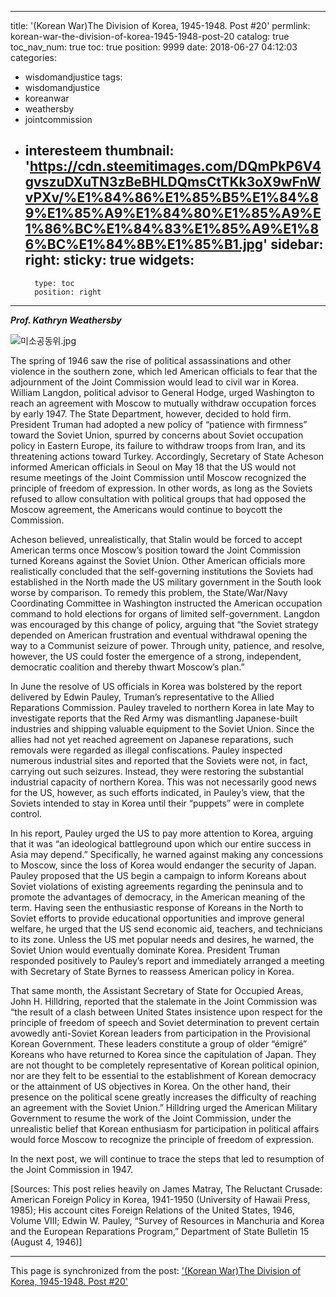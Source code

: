
---
title: '(Korean War)The Division of Korea, 1945-1948. Post #20'
permlink: korean-war-the-division-of-korea-1945-1948-post-20
catalog: true
toc_nav_num: true
toc: true
position: 9999
date: 2018-06-27 04:12:03
categories:
- wisdomandjustice
tags:
- wisdomandjustice
- koreanwar
- weathersby
- jointcommission
- interesteem
thumbnail: 'https://cdn.steemitimages.com/DQmPkP6V4gvszuDXuTN3zBeBHLDQmsCtTKk3oX9wFnWvPXv/%E1%84%86%E1%85%B5%E1%84%89%E1%85%A9%E1%84%80%E1%85%A9%E1%86%BC%E1%84%83%E1%85%A9%E1%86%BC%E1%84%8B%E1%85%B1.jpg'
sidebar:
    right:
        sticky: true
widgets:
    -
        type: toc
        position: right
---


***Prof. Kathryn Weathersby***

![미소공동위.jpg](https://cdn.steemitimages.com/DQmPkP6V4gvszuDXuTN3zBeBHLDQmsCtTKk3oX9wFnWvPXv/%E1%84%86%E1%85%B5%E1%84%89%E1%85%A9%E1%84%80%E1%85%A9%E1%86%BC%E1%84%83%E1%85%A9%E1%86%BC%E1%84%8B%E1%85%B1.jpg)

The spring of 1946 saw the rise of political assassinations and other violence in the southern zone, which led American officials to fear that the adjournment of the Joint Commission would lead to civil war in Korea. William Langdon, political advisor to General Hodge, urged Washington to reach an agreement with Moscow to mutually withdraw occupation forces by early 1947.  The State Department, however, decided to hold firm. President Truman had adopted a new policy of “patience with firmness” toward the Soviet Union, spurred by concerns about Soviet occupation policy in Eastern Europe, its failure to withdraw troops from Iran, and its threatening actions toward Turkey. Accordingly, Secretary of State Acheson informed American officials in Seoul on May 18 that the US would not resume meetings of the Joint Commission until Moscow recognized the principle of freedom of expression. In other words, as long as the Soviets refused to allow consultation with political groups that had opposed the Moscow agreement, the Americans would continue to boycott the Commission. 



Acheson believed, unrealistically, that Stalin would be forced to accept American terms once Moscow’s position toward the Joint Commission turned Koreans against the Soviet Union. Other American officials more realistically concluded that the self-governing institutions the Soviets had established in the North made the US military government in the South look worse by comparison. To remedy this problem, the State/War/Navy Coordinating Committee in Washington instructed the American occupation command to hold elections for organs of limited self-government. Langdon was encouraged by this change of policy, arguing that “the Soviet strategy depended on American frustration and eventual withdrawal opening the way to a Communist seizure of power. Through unity, patience, and resolve, however, the US could foster the emergence of a strong, independent, democratic coalition and thereby thwart Moscow’s plan.” 

In June the resolve of US officials in Korea was bolstered by the report delivered by Edwin Pauley, Truman’s representative to the Allied Reparations Commission. Pauley traveled to northern Korea in late May to investigate reports that the Red Army was dismantling Japanese-built industries and shipping valuable equipment to the Soviet Union. Since the allies had not yet reached agreement on Japanese reparations, such removals were regarded as illegal confiscations. Pauley inspected numerous industrial sites and reported that the Soviets were not, in fact, carrying out such seizures. Instead, they were restoring the substantial industrial capacity of northern Korea.  This was not necessarily good news for the US, however, as such efforts indicated, in Pauley’s view, that the Soviets intended to stay in Korea until their “puppets” were in complete control. 

In his report, Pauley urged the US to pay more attention to Korea, arguing that it was “an ideological battleground upon which our entire success in Asia may depend.” Specifically, he warned against making any concessions to Moscow, since the loss of Korea would endanger the security of Japan. Pauley proposed that the US begin a campaign to inform Koreans about Soviet violations of existing agreements regarding the peninsula and to promote the advantages of democracy, in the American meaning of the term. Having seen the enthusiastic response of Koreans in the North to Soviet efforts to provide educational opportunities and improve general welfare, he urged that the US send economic aid, teachers, and technicians to its zone.  Unless the US met popular needs and desires, he warned, the Soviet Union would eventually dominate Korea. President Truman responded positively to Pauley’s report and immediately arranged a meeting with Secretary of State Byrnes to reassess American policy in Korea.

That same month, the Assistant Secretary of State for Occupied Areas, John H. Hilldring, reported that the stalemate in the Joint Commission was “the result of a clash between United States insistence upon respect for the principle of freedom of speech and Soviet determination to prevent certain avowedly anti-Soviet Korean leaders from participation in the Provisional Korean Government. These leaders constitute a group of older “émigré” Koreans who have returned to Korea since the capitulation of Japan. They are not thought to be completely representative of Korean political opinion, nor are they felt to be essential to the establishment of Korean democracy or the attainment of US objectives in Korea. On the other hand, their presence on the political scene greatly increases the difficulty of reaching an agreement with the Soviet Union.” Hilldring urged the American Military Government to resume the work of the Joint Commission, under the unrealistic belief that Korean enthusiasm for participation in political affairs would force Moscow to recognize the principle of freedom of expression. 

In the next post, we will continue to trace the steps that led to resumption of the Joint Commission in 1947.
	 
[Sources: This post relies heavily on James Matray, The Reluctant Crusade: American Foreign Policy in Korea, 1941-1950 (University of Hawaii Press, 1985); His account cites Foreign Relations of the United States, 1946, Volume VIII; Edwin W. Pauley, “Survey of Resources in Manchuria and Korea and the European Reparations Program,” Department of State Bulletin 15 (August 4, 1946)]

- - -

This page is synchronized from the post: ['(Korean War)The Division of Korea, 1945-1948. Post #20'](https://steemit.com/@wisdomandjustice/korean-war-the-division-of-korea-1945-1948-post-20)
